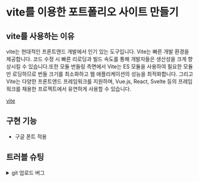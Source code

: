 # vite를 이용한 포트폴리오 사이트 만들기

## vite를 사용하는 이유
vite는 현대적인 프론트엔드 개발에서 인기 있는 도구입니다.
Vite는 빠른 개발 환경을 제공합니다. 코드 수정 시 빠른 리로딩과 빌드 속도를 통해 개발자들은 생산성을 크게 향상시킬 수 있습니다.또한 모듈 번들링 측면에서 Vite는 ES 모듈을 사용하여 필요한 모듈만 로딩하므로 번들 크기를 최소화하고 웹 애플리케이션의 성능을 최적화합니다. 그리고 Vite는 다양한 프론트엔드 프레임워크를 지원하며, Vue.js, React, Svelte 등의 프레임워크를 채용한 프로젝트에서 유연하게 사용할 수 있습니다.

[vite](https://ko.vitejs.dev/)


## 구현 기능
- 구글 폰트 적용


## 트러블 슈팅
<details>
    <summary>git 업로드 버그</summary>
    
    -git 업로드 설정 403에러 : git remote set-url origin https://moon411@github.com/mooon411/vite-project2023.git

    git add .
    git status
    git commit -m "수정"
    git push -u origin main

    -> 재로그인 및 신규 토큰 삽입 후 사용자 권한 인증

</details>